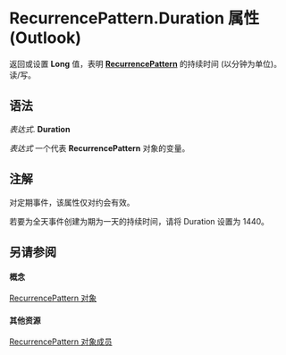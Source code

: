 
# RecurrencePattern.Duration 属性 (Outlook)

返回或设置 **Long** 值，表明 **[RecurrencePattern](36c098f7-59fb-879a-5173-ed0260d13fa4.md)** 的持续时间 (以分钟为单位)。读/写。


## 语法

 _表达式_. **Duration**

 _表达式_ 一个代表 **RecurrencePattern** 对象的变量。


## 注解

对定期事件，该属性仅对约会有效。

若要为全天事件创建为期为一天的持续时间，请将 Duration 设置为 1440。


## 另请参阅


#### 概念


[RecurrencePattern 对象](36c098f7-59fb-879a-5173-ed0260d13fa4.md)
#### 其他资源


[RecurrencePattern 对象成员](d282fdb2-2b6d-983d-fe5f-698113d35f89.md)
